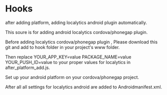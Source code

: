# Hooks
after adding platform, adding localytics android plugin automatically.

This soure is for adding android localytics cordova/phonegap plugin.

Before adding localytics cordova/phonegap plugin , Please download this git and add to hook folder in your project's www folder.

Then replace YOUR_APP_KEY=value PACKAGE_NAME=value YOUR_PUSH_ID=value to your proper values for localytics in after_platform_add.js.

Set up your android platform on your cordova/phonegap project.

After all all settings for localytics android are added to Androidmanifest.xml.


